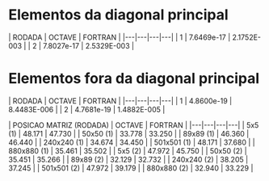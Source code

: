 
# Elementos da diagonal principal

| RODADA | OCTAVE | FORTRAN |
|---|---|---|---|
| 1  | 7.6469e-17  | 2.1752E-003  | 
| 2  | 7.8027e-17 | 2.5329E-003  | 

# Elementos fora da diagonal principal

| RODADA | OCTAVE | FORTRAN |
|---|---|---|---|
| 1  | 4.8600e-19  | 8.4483E-006  | 
| 2  | 4.7681e-19  | 1.4882E-005  | 



| POSICAO MATRIZ (RODADA) | OCTAVE | FORTRAN |
|---|---|---|---|
| 5x5 (1)  | 48.171  | 47.730  | 
| 50x50 (1)  | 33.778  | 33.250  | 
| 89x89 (1)  | 46.360  | 46.440  | 
| 240x240 (1)  | 34.674  | 34.450  | 
| 501x501 (1) | 48.171  | 37.680  | 
| 880x880 (1)  | 35.461  | 35.502  | 
| 5x5 (2)  | 47.972  | 45.750  | 
| 50x50 (2)  | 35.451  | 35.266  | 
| 89x89 (2)  | 32.129  | 32.732 | 
| 240x240 (2)  | 38.205  | 37.245  | 
| 501x501 (2) | 47.972  | 39.179 | 
| 880x880 (2)  | 32.940  | 33.229  | 

